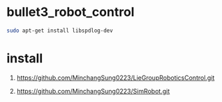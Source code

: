 # bullet3_robot_control
```bash
sudo apt-get install libspdlog-dev
```


# install
1. https://github.com/MinchangSung0223/LieGroupRoboticsControl.git

2. https://github.com/MinchangSung0223/SimRobot.git
